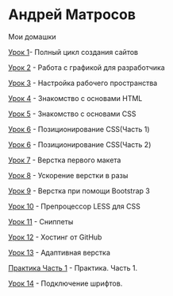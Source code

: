 # Андрей Матросов
Мои домашки


[Урок 1](https://github.com/OneDayOf/OneDayOf.github.io/tree/master/homeworks/lesson_1 "Полный цикл создания сайтов")- Полный цикл создания сайтов

[Урок 2](https://github.com/OneDayOf/OneDayOf.github.io/tree/master/homeworks/lesson_2/img "Работа с графикой для разработчика") - Работа с графикой для разработчика

[Урок 3](https://github.com/OneDayOf/OneDayOf.github.io/tree/master/homeworks/lesson_3 "Настройка рабочего пространства") - Настройка рабочего пространства

[Урок 4](https://codepen.io/OneDayToLive/pen/YrqRLd "Знакомство с основами HTML") - Знакомство с основами HTML

[Урок 5](https://codepen.io/OneDayToLive/pen/xXOjxz "Знакомство с основами CSS") - Знакомство с основами CSS

[Урок 6](https://codepen.io/OneDayToLive/pen/eGdRbB "Позиционирование CSS") - Позиционирование CSS(Часть 1)

[Урок 6](https://codepen.io/OneDayToLive/pen/yzaXrJ "Позиционирование CSS") - Позиционирование CSS(Часть 2)

[Урок 7](https://github.com/OneDayOf/OneDayOf.github.io/tree/master/homeworks/lesson_7 "Верстка первого макета") - Верстка первого макета

[Урок 8](https://github.com/OneDayOf/OneDayOf.github.io/tree/master/homeworks/lesson_8 "Ускорение верстки в разы") - Ускорение верстки в разы

[Урок 9](https://github.com/OneDayOf/OneDayOf.github.io/tree/master/homeworks/lesson_9 "Верстка при помощи Bootstrap 3") - Верстка при помощи Bootstrap 3

[Урок 10](https://github.com/OneDayOf/OneDayOf.github.io/tree/master/homeworks/lesson_10 "Препроцессор LESS для CSS") - Препроцессор LESS для CSS

[Урок 11](https://github.com/OneDayOf/OneDayOf.github.io/tree/master/homeworks/lesson_11 "Сниппеты ") - Сниппеты

[Урок 12](https://github.com/OneDayOf/OneDayOf.github.io/tree/master/homeworks/lesson_12 "Хостинг от GitHub") - Хостинг от GitHub

[Урок 13](https://github.com/OneDayOf/OneDayOf.github.io/tree/master/homeworks/lesson_13 "Адаптивная верстка") - Адаптивная верстка

[Практика Часть 1](https://github.com/OneDayOf/OneDayOf.github.io/tree/master/homeworks/lesson_14 "Практика. Часть 1.") - Практика. Часть 1.

[Урок 14](https://github.com/OneDayOf/OneDayOf.github.io/tree/master/homeworks/lesson_14 "Подключение шрифтов.") - Подключение шрифтов.

